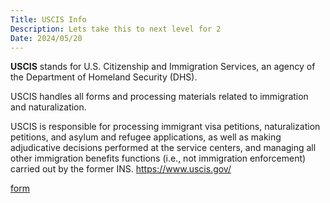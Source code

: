 ```yaml
---
Title: USCIS Info
Description: Lets take this to next level for 2
Date: 2024/05/20
---
```

**USCIS** stands for U.S. Citizenship and Immigration Services, an agency of the Department of Homeland Security (DHS).

USCIS handles all forms and processing materials related to immigration and naturalization. 

USCIS is responsible for processing immigrant visa petitions, naturalization petitions, and asylum and refugee applications, 
as well as making adjudicative decisions performed at the service centers, and managing all other immigration benefits 
functions (i.e., not immigration enforcement) carried out by the former INS. https://www.uscis.gov/
                            
[form](https://www.uscis.gov/forms/all-forms)